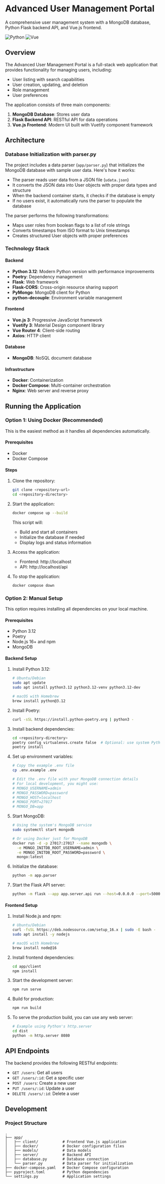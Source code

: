 # Advanced User Management Portal

A comprehensive user management system with a MongoDB database, Python Flask backend API, and Vue.js frontend.

![Python](https://img.shields.io/badge/python-3.12-blue.svg)
![Vue](https://img.shields.io/badge/vue-3.x-green.svg)

## Overview

The Advanced User Management Portal is a full-stack web application that provides functionality for managing users, including:

- User listing with search capabilities
- User creation, updating, and deletion
- Role management
- User preferences

The application consists of three main components:

1. **MongoDB Database**: Stores user data
2. **Flask Backend API**: RESTful API for data operations
3. **Vue.js Frontend**: Modern UI built with Vuetify component framework

## Architecture

### Database Initialization with parser.py

The project includes a data parser (`app/parser.py`) that initializes the MongoDB database with sample user data. Here's how it works:

- The parser reads user data from a JSON file (`udata.json`)
- It converts the JSON data into User objects with proper data types and structure
- When the backend container starts, it checks if the database is empty
- If no users exist, it automatically runs the parser to populate the database

The parser performs the following transformations:
- Maps user roles from boolean flags to a list of role strings
- Converts timestamps from ISO format to Unix timestamps
- Creates structured User objects with proper preferences

### Technology Stack

#### Backend
- **Python 3.12**: Modern Python version with performance improvements
- **Poetry**: Dependency management
- **Flask**: Web framework
- **Flask-CORS**: Cross-origin resource sharing support
- **PyMongo**: MongoDB client for Python
- **python-decouple**: Environment variable management

#### Frontend
- **Vue.js 3**: Progressive JavaScript framework
- **Vuetify 3**: Material Design component library
- **Vue Router 4**: Client-side routing
- **Axios**: HTTP client

#### Database
- **MongoDB**: NoSQL document database

#### Infrastructure
- **Docker**: Containerization
- **Docker Compose**: Multi-container orchestration
- **Nginx**: Web server and reverse proxy

## Running the Application

### Option 1: Using Docker (Recommended)

This is the easiest method as it handles all dependencies automatically.

#### Prerequisites
- Docker
- Docker Compose

#### Steps

1. Clone the repository:
   ```bash
   git clone <repository-url>
   cd <repository-directory>
   ```

2. Start the application:
   ```bash
   docker compose up --build
   ```

   This script will:
   - Build and start all containers
   - Initialize the database if needed
   - Display logs and status information

3. Access the application:
   - Frontend: http://localhost
   - API: http://localhost/api

4. To stop the application:
   ```bash
   docker compose down
   ```

### Option 2: Manual Setup

This option requires installing all dependencies on your local machine.

#### Prerequisites
- Python 3.12
- Poetry
- Node.js 16+ and npm
- MongoDB

#### Backend Setup

1. Install Python 3.12:
   ```bash
   # Ubuntu/Debian
   sudo apt update
   sudo apt install python3.12 python3.12-venv python3.12-dev
   
   # macOS with Homebrew
   brew install python@3.12
   ```

2. Install Poetry:
   ```bash
   curl -sSL https://install.python-poetry.org | python3 -
   ```

3. Install backend dependencies:
   ```bash
   cd <repository-directory>
   poetry config virtualenvs.create false  # Optional: use system Python
   poetry install
   ```

4. Set up environment variables:
   ```bash
   # Copy the example .env file
   cp .env.example .env
   
   # Edit the .env file with your MongoDB connection details
   # For local development, you might use:
   # MONGO_USERNAME=admin
   # MONGO_PASSWORD=password
   # MONGO_HOST=localhost
   # MONGO_PORT=27017
   # MONGO_DB=app
   ```

5. Start MongoDB:
   ```bash
   # Using the system's MongoDB service
   sudo systemctl start mongodb
   
   # Or using Docker just for MongoDB
   docker run -d -p 27017:27017 --name mongodb \
     -e MONGO_INITDB_ROOT_USERNAME=admin \
     -e MONGO_INITDB_ROOT_PASSWORD=password \
     mongo:latest
   ```

6. Initialize the database:
   ```bash
   python -m app.parser
   ```

7. Start the Flask API server:
   ```bash
   python -m flask --app app.server.api run --host=0.0.0.0 --port=5000
   ```

#### Frontend Setup

1. Install Node.js and npm:
   ```bash
   # Ubuntu/Debian
   curl -fsSL https://deb.nodesource.com/setup_16.x | sudo -E bash -
   sudo apt install -y nodejs
   
   # macOS with Homebrew
   brew install node@16
   ```

2. Install frontend dependencies:
   ```bash
   cd app/client
   npm install
   ```

3. Start the development server:
   ```bash
   npm run serve
   ```

4. Build for production:
   ```bash
   npm run build
   ```

5. To serve the production build, you can use any web server:
   ```bash
   # Example using Python's http.server
   cd dist
   python -m http.server 8080
   ```

## API Endpoints

The backend provides the following RESTful endpoints:

- `GET /users`: Get all users
- `GET /users/:id`: Get a specific user
- `POST /users`: Create a new user
- `PUT /users/:id`: Update a user
- `DELETE /users/:id`: Delete a user

## Development

### Project Structure

```
.
├── app/
│   ├── client/           # Frontend Vue.js application
│   ├── docker/           # Docker configuration files
│   ├── models/           # Data models
│   ├── server/           # Backend API
│   ├── database.py       # Database connection
│   └── parser.py         # Data parser for initialization
├── docker-compose.yaml   # Docker Compose configuration
├── pyproject.toml        # Python dependencies
└── settings.py           # Application settings
```

